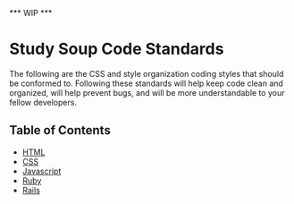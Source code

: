 *** WIP ***

# Study Soup Code Standards
The following are the CSS and style organization coding styles that should be conformed to. Following these standards will help keep code clean and organized, will help prevent bugs, and will be more understandable to your fellow developers.


## Table of Contents
* [ HTML ](#HTML)
* [ CSS ](css.md)
* [ Javascript ](#Javascript)
* [ Ruby ](#Ruby)
* [ Rails ](#Rails)


